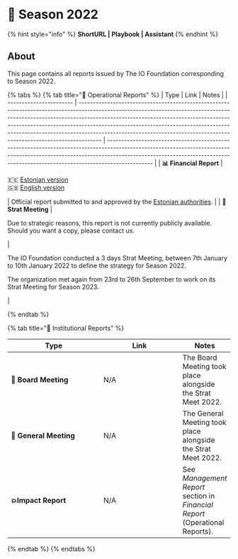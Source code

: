 # 🍃 Season 2022

{% hint style="info" %}
**ShortURL | Playbook | Assistant**
{% endhint %}

## About

This page contains all reports issued by The IO Foundation corresponding to Season 2022.

{% tabs %}
{% tab title="📘 Operational Reports" %}
| Type                    | Link                                                                                                                                                                                                                                                                                                                                                                                                           | Notes                                                                                                                                                                                                                                                      |
| ----------------------- | -------------------------------------------------------------------------------------------------------------------------------------------------------------------------------------------------------------------------------------------------------------------------------------------------------------------------------------------------------------------------------------------------------------- | ---------------------------------------------------------------------------------------------------------------------------------------------------------------------------------------------------------------------------------------------------------- |
| **📊 Financial Report** | <p><span data-gb-custom-inline data-tag="emoji" data-code="1f1ea-1f1ea">🇪🇪</span> <a href="https://drive.google.com/file/d/1rzVdho2P9BtAC6N9i4oj-OV5M3ntdorX/view?usp=sharing">Estonian version</a><br><span data-gb-custom-inline data-tag="emoji" data-code="1f1ec-1f1e7">🇬🇧</span> <a href="https://drive.google.com/file/d/1rw_tYVSo703JFMKrFEOUcv_pwZ81E7sw/view?usp=sharing">English version</a></p> | Official report submitted to and approved by the [Estonian authorities](https://ariregister.rik.ee/eng).                                                                                                                                                   |
| **📑 Strat Meeting**    | <p>Due to strategic reasons, this report is not currently publicly available.<br>Should you want a copy, please contact us.</p>                                                                                                                                                                                                                                                                                | <p>The IO Foundation conducted a 3 days Strat Meeting, between 7th January to 10th January 2022 to define the strategy for Season 2022.<br></p><p>The organization met again from 23rd to 26th September to work on its Strat Meeting for Season 2023.</p> |


{% endtab %}

{% tab title="📕 Institutional Reports" %}
<table><thead><tr><th width="269">Type</th><th width="239">Link</th><th>Notes</th></tr></thead><tbody><tr><td>📙 <strong>Board Meeting</strong></td><td>N/A</td><td>The Board Meeting took place alongside the Strat Meet 2022.</td></tr><tr><td><strong>📗 General Meeting</strong></td><td>N/A</td><td>The General Meeting took place alongside the Strat Meet 2022.</td></tr><tr><td><strong>💥Impact Report</strong></td><td>N/A</td><td>See <em>Management Report</em> section in <em>Financial Report</em> (Operational Reports).</td></tr></tbody></table>
{% endtab %}
{% endtabs %}
